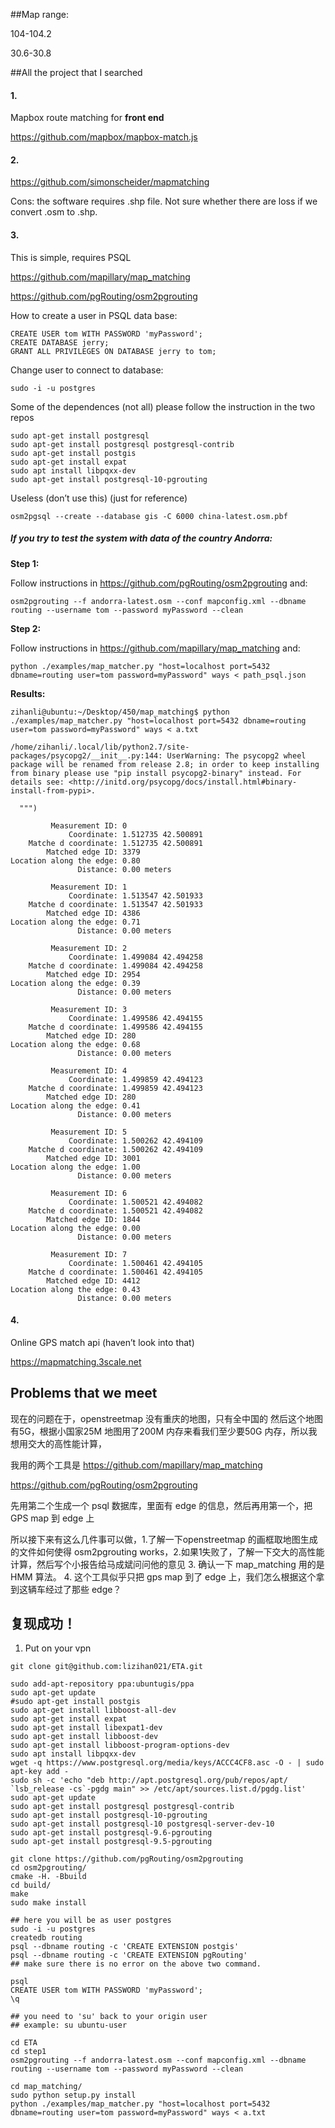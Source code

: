 ##Map range: 

104-104.2

30.6-30.8

##All the project that I searched

#### 1.

Mapbox route matching for **front end**

<https://github.com/mapbox/mapbox-match.js>

#### 2.

<https://github.com/simonscheider/mapmatching>

Cons: the software requires .shp file. Not sure whether there are loss if we convert .osm to .shp.

#### 3. 
This is simple, requires PSQL 

<https://github.com/mapillary/map_matching> 

<https://github.com/pgRouting/osm2pgrouting> 

How to create a user in PSQL data base:
```
CREATE USER tom WITH PASSWORD 'myPassword';
CREATE DATABASE jerry;
GRANT ALL PRIVILEGES ON DATABASE jerry to tom;
```
Change user to connect to database:

`sudo -i -u postgres`

Some of the dependences (not all) please follow the instruction in the two repos
```
sudo apt-get install postgresql
sudo apt-get install postgresql postgresql-contrib
sudo apt-get install postgis
sudo apt-get install expat
sudo apt install libpqxx-dev
sudo apt-get install postgresql-10-pgrouting
```
Useless (don’t use this) (just for reference)

`osm2pgsql --create --database gis -C 6000 china-latest.osm.pbf`

##### If you try to test the system with data of the country Andorra:

**Step 1:**

Follow instructions in <https://github.com/pgRouting/osm2pgrouting> and:

`osm2pgrouting --f andorra-latest.osm --conf mapconfig.xml --dbname routing --username tom --password myPassword --clean`

**Step 2:**

Follow instructions in <https://github.com/mapillary/map_matching> and:

`python ./examples/map_matcher.py "host=localhost port=5432 dbname=routing user=tom password=myPassword" ways < path_psql.json`

**Results:**


```
zihanli@ubuntu:~/Desktop/450/map_matching$ python ./examples/map_matcher.py "host=localhost port=5432 dbname=routing user=tom password=myPassword" ways < a.txt

/home/zihanli/.local/lib/python2.7/site-packages/psycopg2/__init__.py:144: UserWarning: The psycopg2 wheel package will be renamed from release 2.8; in order to keep installing from binary please use "pip install psycopg2-binary" instead. For details see: <http://initd.org/psycopg/docs/install.html#binary-install-from-pypi>.

  """)

         Measurement ID: 0
             Coordinate: 1.512735 42.500891
    Matche d coordinate: 1.512735 42.500891
        Matched edge ID: 3379
Location along the edge: 0.80
               Distance: 0.00 meters

         Measurement ID: 1
             Coordinate: 1.513547 42.501933
    Matche d coordinate: 1.513547 42.501933
        Matched edge ID: 4386
Location along the edge: 0.71
               Distance: 0.00 meters

         Measurement ID: 2
             Coordinate: 1.499084 42.494258
    Matche d coordinate: 1.499084 42.494258
        Matched edge ID: 2954
Location along the edge: 0.39
               Distance: 0.00 meters

         Measurement ID: 3
             Coordinate: 1.499586 42.494155
    Matche d coordinate: 1.499586 42.494155
        Matched edge ID: 280
Location along the edge: 0.68
               Distance: 0.00 meters

         Measurement ID: 4
             Coordinate: 1.499859 42.494123
    Matche d coordinate: 1.499859 42.494123
        Matched edge ID: 280
Location along the edge: 0.41
               Distance: 0.00 meters
               
         Measurement ID: 5
             Coordinate: 1.500262 42.494109
    Matche d coordinate: 1.500262 42.494109
        Matched edge ID: 3001
Location along the edge: 1.00
               Distance: 0.00 meters

         Measurement ID: 6
             Coordinate: 1.500521 42.494082
    Matche d coordinate: 1.500521 42.494082
        Matched edge ID: 1844
Location along the edge: 0.00
               Distance: 0.00 meters

         Measurement ID: 7
             Coordinate: 1.500461 42.494105
    Matche d coordinate: 1.500461 42.494105
        Matched edge ID: 4412
Location along the edge: 0.43
               Distance: 0.00 meters

```

#### 4.

Online GPS match api (haven’t look into that)

https://mapmatching.3scale.net

Problems that we meet
---

现在的问题在于，openstreetmap 没有重庆的地图，只有全中国的 然后这个地图有5G，根据小国家25M 地图用了200M 内存来看我们至少要50G 内存，所以我想用交大的高性能计算， 

我用的两个工具是 <https://github.com/mapillary/map_matching> 

<https://github.com/pgRouting/osm2pgrouting>

先用第二个生成一个 psql 数据库，里面有 edge 的信息，然后再用第一个，把 GPS map 到 edge 上 

所以接下来有这么几件事可以做，1.了解一下openstreetmap 的画框取地图生成的文件如何使得 osm2pgrouting works，2.如果1失败了，了解一下交大的高性能计算，然后写个小报告给马成斌问问他的意见 3. 确认一下 map_matching 用的是HMM 算法。 4. 这个工具似乎只把 gps map 到了 edge 上，我们怎么根据这个拿到这辆车经过了那些 edge？

复现成功！
---

1. Put on your vpn

```
git clone git@github.com:lizihan021/ETA.git

sudo add-apt-repository ppa:ubuntugis/ppa
sudo apt-get update
#sudo apt-get install postgis
sudo apt-get install libboost-all-dev
sudo apt-get install expat
sudo apt-get install libexpat1-dev
sudo apt-get install libboost-dev
sudo apt-get install libboost-program-options-dev
sudo apt install libpqxx-dev
wget -q https://www.postgresql.org/media/keys/ACCC4CF8.asc -O - | sudo apt-key add -
sudo sh -c 'echo "deb http://apt.postgresql.org/pub/repos/apt/ `lsb_release -cs`-pgdg main" >> /etc/apt/sources.list.d/pgdg.list'
sudo apt-get update
sudo apt-get install postgresql postgresql-contrib
sudo apt-get install postgresql-10-pgrouting
sudo apt-get install postgresql-10 postgresql-server-dev-10
sudo apt-get install postgresql-9.6-pgrouting
sudo apt-get install postgresql-9.5-pgrouting

git clone https://github.com/pgRouting/osm2pgrouting
cd osm2pgrouting/
cmake -H. -Bbuild
cd build/
make
sudo make install

## here you will be as user postgres
sudo -i -u postgres
createdb routing
psql --dbname routing -c 'CREATE EXTENSION postgis'
psql --dbname routing -c 'CREATE EXTENSION pgRouting'
## make sure there is no error on the above two command.

psql
CREATE USER tom WITH PASSWORD 'myPassword';
\q

## you need to 'su' back to your origin user
## example: su ubuntu-user

cd ETA
cd step1
osm2pgrouting --f andorra-latest.osm --conf mapconfig.xml --dbname routing --username tom --password myPassword --clean

cd map_matching/
sudo python setup.py install
python ./examples/map_matcher.py "host=localhost port=5432 dbname=routing user=tom password=myPassword" ways < a.txt

```



